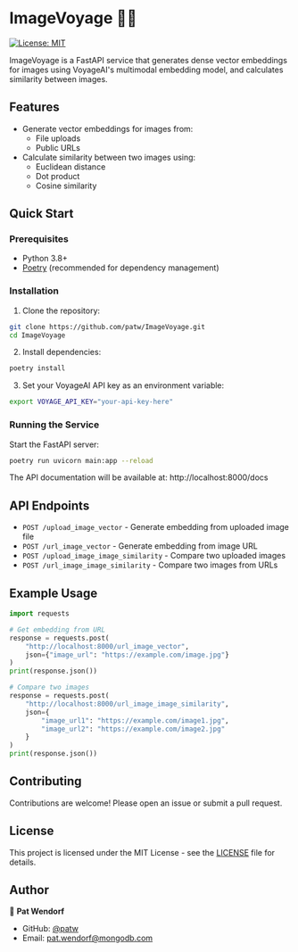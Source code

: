 # ImageVoyage 🚀📸

[![License: MIT](https://img.shields.io/badge/License-MIT-yellow.svg)](https://opensource.org/licenses/MIT)

ImageVoyage is a FastAPI service that generates dense vector embeddings for images using VoyageAI's multimodal embedding model, and calculates similarity between images.

## Features

- Generate vector embeddings for images from:
  - File uploads
  - Public URLs
- Calculate similarity between two images using:
  - Euclidean distance
  - Dot product
  - Cosine similarity

## Quick Start

### Prerequisites

- Python 3.8+
- [Poetry](https://python-poetry.org/) (recommended for dependency management)

### Installation

1. Clone the repository:
```bash
git clone https://github.com/patw/ImageVoyage.git
cd ImageVoyage
```

2. Install dependencies:
```bash
poetry install
```

3. Set your VoyageAI API key as an environment variable:
```bash
export VOYAGE_API_KEY="your-api-key-here"
```

### Running the Service

Start the FastAPI server:
```bash
poetry run uvicorn main:app --reload
```

The API documentation will be available at: http://localhost:8000/docs

## API Endpoints

- `POST /upload_image_vector` - Generate embedding from uploaded image file
- `POST /url_image_vector` - Generate embedding from image URL
- `POST /upload_image_image_similarity` - Compare two uploaded images
- `POST /url_image_image_similarity` - Compare two images from URLs

## Example Usage

```python
import requests

# Get embedding from URL
response = requests.post(
    "http://localhost:8000/url_image_vector",
    json={"image_url": "https://example.com/image.jpg"}
)
print(response.json())

# Compare two images
response = requests.post(
    "http://localhost:8000/url_image_image_similarity",
    json={
        "image_url1": "https://example.com/image1.jpg",
        "image_url2": "https://example.com/image2.jpg"
    }
)
print(response.json())
```

## Contributing

Contributions are welcome! Please open an issue or submit a pull request.

## License

This project is licensed under the MIT License - see the [LICENSE](LICENSE) file for details.

## Author

👤 **Pat Wendorf**
- GitHub: [@patw](https://github.com/patw)
- Email: pat.wendorf@mongodb.com
